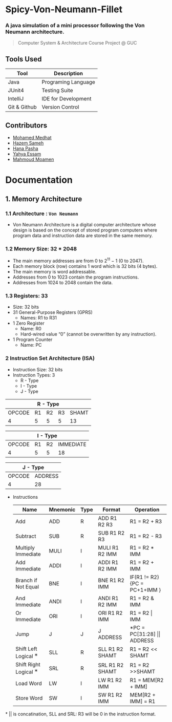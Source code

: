 # Spicy-Von-Neumann-Fillet

### A java simulation of a mini processor following the Von Neumann architecture.

>Computer System & Architecture Course Project @ GUC

## Tools Used
|Tool | Description|
|---|---|
| Java | Programing Language|
| JUnit4 | Testing Suite|
|IntelliJ | IDE for Development|
|Git & Github | Version Control|

## Contributors
- [Mohamed Medhat](https://github.com/mmedhat1910)
- [Hazem Sameh](https://github.com/hazemsoliman9)
- [Hana Pasha](https://github.com/hanapasha)
- [Yahya Essam](https://github.com/yahyae07)
- [Mahmoud Moamen](https://github.com/MahmoudMoamen)

# Documentation
## 1. Memory Architecture
### 1.1 Architecture : `Von Neumann`
- Von Neumann Architecture is a digital computer architecture whose design is based on the
    concept of stored program computers where program data and instruction data are stored
    in the same memory.

### 1.2 Memory Size: 32 * 2048

- The main memory addresses are from 0 to 2<sup>11</sup> − 1  (0 to 2047).
- Each memory block (row) contains 1 word which is 32 bits (4 bytes).
- The main memory is word addressable.
- Addresses from 0 to 1023 contain the program instructions.
- Addresses from 1024 to 2048 contain the data.

### 1.3 Registers: 33

- Size: 32 bits
- 31 General-Purpose Registers (GPRS)
  - Names: R1 to R31
- 1 Zero Register
  - Name: R0
  - Hard-wired value “0” (cannot be overwritten by any instruction).
- 1 Program Counter
  - Name: PC

### 2 Instruction Set Architecture (ISA)
- Instruction Size: 32 bits
- Instruction Types: 3
  - R - Type
  - I - Type
  - J - Type

<table>
    <thead>
        <tr>
            <th colspan=5>R - Type</th>            
        </tr>
    </thead>
    <tbody>
        <tr>
            <td>OPCODE</td>
            <td>R1</td>
            <td>R2</td>
            <td>R3</td>
            <td>SHAMT</td>
        </tr>
        <tr>
            <td>4</td>
            <td>5</td>
            <td>5</td>
            <td>5</td>
            <td>13</td>
        </tr>
    </tbody>
</table>
<table>
    <thead>
        <tr>
            <th colspan=4>I - Type</th>            
        </tr>
    </thead>
    <tbody>
        <tr>
            <td>OPCODE</td>
            <td>R1</td>
            <td>R2</td>
            <td>IMMEDIATE</td>
        </tr>
        <tr>
            <td>4</td>
            <td>5</td>
            <td>5</td>
            <td>18</td>
        </tr>
    </tbody>
</table>
<table>
    <thead>
        <tr>
            <th colspan=2>J - Type</th>            
        </tr>
    </thead>
    <tbody>
        <tr>
            <td>OPCODE</td>
            <td>ADDRESS</td>
        </tr>
        <tr>
            <td>4</td>
            <td>28</td>
        </tr>
    </tbody>
</table>


- Instructions

  |  Name | Mnemonic  | Type  | Format  |  Operation |    
  |---|---|---|---|---|
  |Add |ADD |R| ADD R1 R2 R3 |R1 = R2 + R3|
  |Subtract| SUB| R| SUB R1 R2 R3| R1 = R2 - R3|
  |Multiply Immediate| MULI |I|MULI R1 R2 IMM| R1 = R2 * IMM|
  |Add Immediate| ADDI |I| ADDI R1 R2 IMM| R1 = R2 + IMM|
  |Branch if Not Equal |BNE |I| BNE R1 R2 IMM| IF(R1 != R2) {PC = PC+1+IMM }|
  |And Immediate| ANDI| I| ANDI R1 R2 IMM |R1 = R2 & IMM|
  |Or Immediate| ORI |I| ORI R1 R2 IMM| R1 = R2 \| IMM|
  |Jump |J |J| J ADDRESS |\*PC = PC[31:28] \|\| ADDRESS|
  |Shift Left Logical $^∗$| SLL |R| SLL R1 R2 SHAMT| R1 = R2 << SHAMT
  |Shift Right Logical $^∗$| SRL |R| SRL R1 R2 SHAMT |R1 = R2 >>SHAMT
  |Load Word |LW |I| LW R1 R2 IMM |R1 = MEM[R2 + IMM]|
  |Store Word |SW |I| SW R1 R2 IMM| MEM[R2 + IMM] = R1|
\* \|\| is concatination, SLL and SRL: R3 will be 0 in the instruction format.

 

